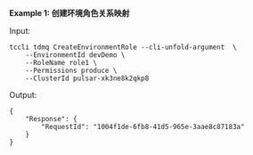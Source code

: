 **Example 1: 创建环境角色关系映射**



Input: 

```
tccli tdmq CreateEnvironmentRole --cli-unfold-argument  \
    --EnvironmentId devDemo \
    --RoleName role1 \
    --Permissions produce \
    --ClusterId pulsar-xk3ne8k2qkp8
```

Output: 
```
{
    "Response": {
        "RequestId": "1004f1de-6fb8-41d5-965e-3aae8c87183a"
    }
}
```

